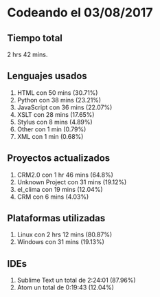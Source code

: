 # Codeando el 03/08/2017

## Tiempo total
2 hrs 42 mins.

## Lenguajes usados
1. HTML con 50 mins (30.71%)
1. Python con 38 mins (23.21%)
1. JavaScript con 36 mins (22.07%)
1. XSLT con 28 mins (17.65%)
1. Stylus con 8 mins (4.89%)
1. Other con 1 min (0.79%)
1. XML con 1 min (0.68%)

## Proyectos actualizados
1. CRM2.0 con 1 hr 46 mins (64.8%)
1. Unknown Project con 31 mins (19.12%)
1. el_clima con 19 mins (12.04%)
1. CRM con 6 mins (4.03%)

## Plataformas utilizadas
1. Linux con 2 hrs 12 mins (80.87%)
1. Windows con 31 mins (19.13%)

## IDEs
1. Sublime Text un total de 2:24:01 (87.96%)
1. Atom un total de 0:19:43 (12.04%)
